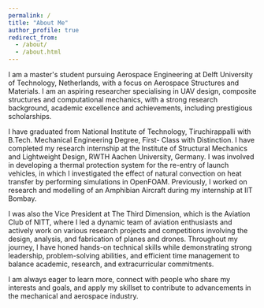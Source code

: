 ```yaml
---
permalink: /
title: "About Me"
author_profile: true
redirect_from: 
  - /about/
  - /about.html
---
```

I am a master's student pursuing Aerospace Engineering at Delft University of Technology, Netherlands, with a focus on Aerospace Structures and Materials. I am an aspiring researcher specialising in UAV design, composite structures and computational mechanics, with a strong research background, academic excellence and achievements, including prestigious scholarships.

I have graduated from National Institute of Technology, Tiruchirappalli with B.Tech. Mechanical Engineering Degree, First- Class with Distinction. I have completed my research internship at the Institute of Structural Mechanics and Lightweight Design, RWTH Aachen University, Germany. I was involved in developing a thermal protection system for the re-entry of launch vehicles, in which I investigated the effect of natural convection on heat transfer by performing simulations in OpenFOAM. Previously, I worked on research and modelling of an Amphibian Aircraft during my internship at IIT Bombay. 

I was also the Vice President at The Third Dimension, which is the Aviation Club of NITT, where I led a dynamic team of aviation enthusiasts and actively work on various research projects and competitions involving the design, analysis, and fabrication of planes and drones. Throughout my journey, I have honed hands-on technical skills while demonstrating strong leadership, problem-solving abilities, and efficient time management to balance academic, research, and extracurricular commitments.

I am always eager to learn more, connect with people who share my interests and goals, and apply my skillset to contribute to advancements in the mechanical and aerospace industry.
